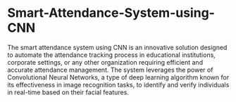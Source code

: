 # Smart-Attendance-System-using-CNN
The smart attendance system using CNN is an innovative solution designed to automate the attendance tracking process in educational institutions, corporate settings, or any other organization requiring efficient and accurate attendance management. The system leverages the power of Convolutional Neural Networks, a type of deep learning algorithm known for its effectiveness in image recognition tasks, to identify and verify individuals in real-time based on their facial features.
